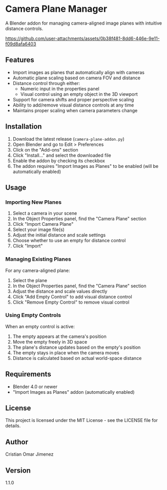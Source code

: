 # Camera Plane Manager

A Blender addon for managing camera-aligned image planes with intuitive distance controls.



https://github.com/user-attachments/assets/0b38f481-8dd6-446e-9e11-f09d8afa6403



## Features

- Import images as planes that automatically align with cameras
- Automatic plane scaling based on camera FOV and distance
- Distance control through either:
  - Numeric input in the properties panel
  - Visual control using an empty object in the 3D viewport
- Support for camera shifts and proper perspective scaling
- Ability to add/remove visual distance controls at any time
- Maintains proper scaling when camera parameters change

## Installation

1. Download the latest release (`camera-plane-addon.py`)
2. Open Blender and go to Edit > Preferences
3. Click on the "Add-ons" section
4. Click "Install..." and select the downloaded file
5. Enable the addon by checking its checkbox
6. The addon requires "Import Images as Planes" to be enabled (will be automatically enabled)

## Usage

### Importing New Planes

1. Select a camera in your scene
2. In the Object Properties panel, find the "Camera Plane" section
3. Click "Import Camera Plane"
4. Select your image file(s)
5. Adjust the initial distance and scale settings
6. Choose whether to use an empty for distance control
7. Click "Import"

### Managing Existing Planes

For any camera-aligned plane:
1. Select the plane
2. In the Object Properties panel, find the "Camera Plane" section
3. Adjust the distance and scale values directly
4. Click "Add Empty Control" to add visual distance control
5. Click "Remove Empty Control" to remove visual control

### Using Empty Controls

When an empty control is active:
1. The empty appears at the camera's position
2. Move the empty freely in 3D space
3. The plane's distance updates based on the empty's position
4. The empty stays in place when the camera moves
5. Distance is calculated based on actual world-space distance

## Requirements

- Blender 4.0 or newer
- "Import Images as Planes" addon (automatically enabled)

## License

This project is licensed under the MIT License - see the LICENSE file for details.

## Author

Cristian Omar Jimenez

## Version

1.1.0
